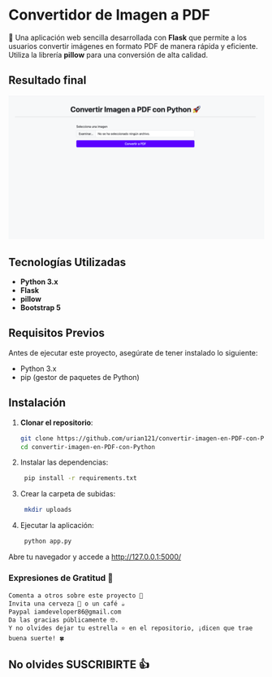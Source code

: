 # Convertidor de Imagen a PDF

🚀 Una aplicación web sencilla desarrollada con **Flask** que permite a los usuarios convertir imágenes en formato PDF de manera rápida y eficiente. Utiliza la librería **pillow** para una conversión de alta calidad.


## Resultado final

![](https://raw.githubusercontent.com/urian121/imagenes-proyectos-github/refs/heads/master/convertir-imagen-a-pdf-con-python.png)


## Tecnologías Utilizadas

- **Python 3.x**
- **Flask**
- **pillow**
- **Bootstrap 5**

## Requisitos Previos

Antes de ejecutar este proyecto, asegúrate de tener instalado lo siguiente:

- Python 3.x
- pip (gestor de paquetes de Python)

## Instalación

1. **Clonar el repositorio**:
   ```bash
   git clone https://github.com/urian121/convertir-imagen-en-PDF-con-Python
   cd convertir-imagen-en-PDF-con-Python
   ```

2. Instalar las dependencias:
   ```bash
    pip install -r requirements.txt
   ```

3. Crear la carpeta de subidas:
   ```bash
    mkdir uploads
   ```
4. Ejecutar la aplicación:
   ```bash
    python app.py
   ```

Abre tu navegador y accede a http://127.0.0.1:5000/


### Expresiones de Gratitud 🎁

    Comenta a otros sobre este proyecto 📢
    Invita una cerveza 🍺 o un café ☕
    Paypal iamdeveloper86@gmail.com
    Da las gracias públicamente 🤓.
    Y no olvides dejar tu estrella ⭐ en el repositorio, ¡dicen que trae buena suerte! 🍀  

## No olvides SUSCRIBIRTE 👍
